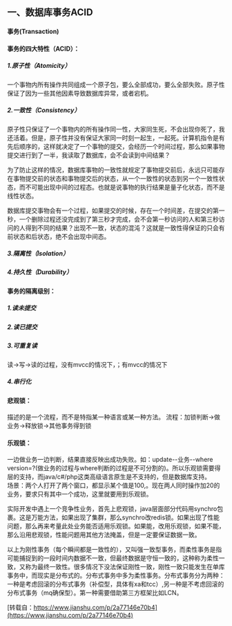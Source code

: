 ## 一、数据库事务ACID
#### 事务(Transaction)

#### 事务的四大特性（ACID）：
##### 1.原子性（Atomicity）
一个事物内所有操作共同组成一个原子包，要么全部成功，要么全部失败。原子性保证了因为一些其他因素导致数据库异常，或者宕机。
##### 2.一致性（Consistency）
原子性只保证了一个事物内的所有操作同一性，大家同生死，不会出现你死了，我还活着。但是，原子性并没有保证大家同一时刻一起生，一起死。计算机指令是有先后顺序的，这样就决定了一个事物的提交，会经历一个时间过程，那么如果事物提交进行到了一半，我读取了数据库，会不会读到中间结果？

为了防止这样的情况，数据库事物的一致性就规定了事物提交前后，永远只可能存在事物提交前的状态和事物提交后的状态，从一个一致性的状态到另一个一致性状态，而不可能出现中间的过程态。也就是说事物的执行结果是量子化状态，而不是线性状态。

数据库提交事物会有一个过程，如果提交的时候，存在一个时间差，在提交的第一秒，一个删除过程还没完成到了第三秒才完成，会不会第一秒访问的人和第三秒访问的人得到不同的结果？出现不一致，状态的混沌？这就是一致性得保证的只会有前状态和后状态，绝不会出现中间态。



##### 3.隔离性（Isolation）
##### 4.持久性（Durability）
#### 事务的隔离级别：
##### 1.读未提交
##### 2.读已提交
##### 3.可重复读
读->写->读的过程，没有mvcc的情况下，；有mvcc的情况下
##### 4.串行化

#### 悲观锁：
描述的是一个流程，而不是特指某一种语言或某一种方法。
流程：加锁判断->做业务->释放锁->其他事务得到锁

#### 乐观锁：
一边做业务一边判断，结果直接反映出成功失败。如：update--业务--where version=?(做业务的过程与where判断的过程是不可分割的)。所以乐观锁需要得层的支持，而java/c#/php这类高级语言原生是不支持的，但是数据库支持。  
场景：两个人打开了两个窗口，都显示某个值是100,。现在两人同时操作加20的业务，要求只有其中一个成功，这里就要用到乐观锁。  
  
实际开发中遇上一个竞争性业务，首先上悲观锁，java层面部分代码用synchro包裹。这是万能方法，如果出现了集群，那么synchro改redis锁。如果出现了性能问题，那么再来考量此处业务能否适用乐观锁。如果能，改用乐观锁，如果不能，那么沿用悲观锁，性能问题用其他方法掩盖，但是一定要保证数据一致。  

以上为刚性事务（每个瞬间都是一致性的），又叫强一致型事务，而柔性事务是指可能捕捉到的一段时间内数据不一致，但最终数据是守恒一致的，这种称为柔性一致，又称为最终一致性。很多情况下没法保证刚性一致，刚性一致只能发生在单库事务中，而现实是分布式的。分布式事务中多为柔性事务。分布式事务分为两种：一种是考虑回滚的分布式事务（补偿型，具体有xa和tcc）,另一种是不考虑回滚的分布式事务（mq确保型）。第一种需要借助第三方框架比如LCN。

[转载自：https://www.jianshu.com/p/2a77146e70b4](https://www.jianshu.com/p/2a77146e70b4)
